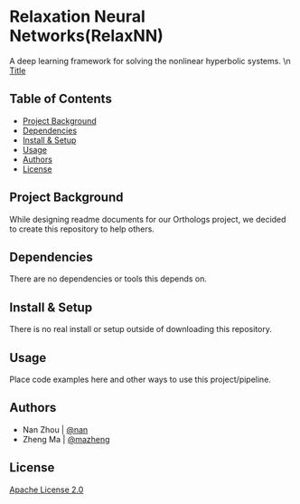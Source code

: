 
Relaxation Neural Networks(RelaxNN)
=============
A deep learning framework for solving the nonlinear hyperbolic systems. \n
[Title](vscode-local:/d%253A/research%2520file/relaxation.pdf)

Table of Contents
-----------------

-   [Project Background](#project-background)
-   [Dependencies](#dependencies)
-   [Install & Setup](#install-&-setup)
-   [Usage](#usage)
-   [Authors](#authors)
-   [License](#license)

Project Background
----------

While designing readme documents for our Orthologs project, we decided to create this repository to help others.


Dependencies
---------------

There are no dependencies or tools this depends on.


Install & Setup
---------------

There is no real install or setup outside of downloading this repository.


Usage
-----

Place code examples here and other ways to use this project/pipeline.



Authors
-------

* Nan Zhou | [@nan](https://github.com/zhounan-sjtu)
* Zheng Ma | [@mazheng](https://github.com/mazhengcn)


License
-------

[Apache License 2.0](LICENSE)